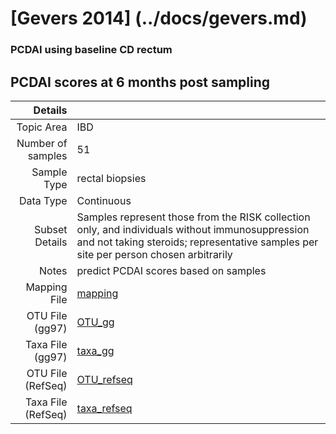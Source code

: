 # [Gevers 2014] (../docs/gevers.md)

### PCDAI using baseline CD rectum
## PCDAI scores at 6 months post sampling

| Details        |             |
| -------------: |-------------|
| Topic Area | IBD
| Number of samples | 51
| Sample Type | rectal biopsies
| Data Type | Continuous
| Subset Details | Samples represent those from the RISK collection only, and individuals without immunosuppression and not taking steroids; representative samples per site per person chosen arbitrarily
| Notes | predict PCDAI scores based on samples
| Mapping File | [mapping]( ../datasets/gevers/mapping-pcdai-rectum)
| OTU File (gg97) | [OTU_gg]( ../datasets/gevers/gg/otutable.txt)
| Taxa File (gg97) | [taxa_gg]( ../datasets/gevers/gg/taxatable.txt)
| OTU File (RefSeq) | [OTU_refseq]( ../datasets/gevers/refseq/otutable.txt)
| Taxa File (RefSeq) | [taxa_refseq]( ../datasets/gevers/refseq/taxatable.txt)